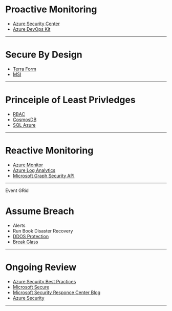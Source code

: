 

# Proactive Monitoring
* [Azure Security Center](https://portal.azure.com/#blade/Microsoft_Azure_Security/SecurityMenuBlade/0)
* [Azure DevOps Kit](https://github.com/azsk/DevOpsKit)
---
# Secure By Design
* [Terra Form](https://www.terraform.io/docs/providers/azurerm/)
* [MSI](https://docs.microsoft.com/en-us/azure/active-directory/managed-service-identity/overview)
---
# Princeiple of Least Privledges
* [RBAC](https://docs.microsoft.com/en-us/azure/role-based-access-control/role-assignments-portal)
* [CosmosDB](https://docs.microsoft.com/en-us/azure/cosmos-db/secure-access-to-data)
* [SQL Azure](https://docs.microsoft.com/en-us/azure/sql-database/sql-database-security-overview)
---


# Reactive Monitoring
* [Azure Monitor](https://ms.portal.azure.com/#blade/Microsoft_Azure_Monitoring/AzureMonitoringBrowseBlade/overview)
* [Azure Log Analytics](https://ms.portal.azure.com/#blade/HubsExtension/Resources/resourceType/Microsoft.OperationalInsights%2Fworkspaces)
* [Microsoft Graph Security API](https://www.microsoft.com/en-us/security/intelligence-security-api)
---
Event GRid


# Assume Breach
* Alerts
* Run Book
Disaster Recovery
* [DDOS Protection](https://ms.portal.azure.com/#blade/HubsExtension/Resources/resourceType/Microsoft.Network%2FddosProtectionPlans)
* [Break Glass](https://docs.microsoft.com/en-us/azure/active-directory/users-groups-roles/directory-emergency-access)
---

# Ongoing Review
* [Azure Security Best Practices](https://docs.microsoft.com/en-us/azure/security/security-best-practices-and-patterns)
* [Microsoft Secure](https://cloudblogs.microsoft.com/microsoftsecure/)
* [Microsoft Security Responce Center Blog](https://blogs.technet.microsoft.com/msrc/)
* [Azure Security](https://azure.microsoft.com/en-us/blog/topics/security/)
---
